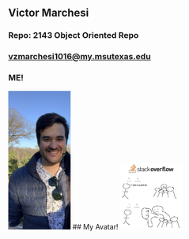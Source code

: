 ## Victor Marchesi
### Repo: 2143 Object Oriented Repo
### vzmarchesi1016@my.msutexas.edu
### ME!
<img src="https://github.com/Vizemo/2143-OOP-Marchesi/blob/main/Assignments/Graphics/README/Me.JPG" width=25% height=25%>
## My Avatar!
<img src="https://github.com/Vizemo/2143-OOP-Marchesi/blob/main/Assignments/Graphics/README/Avatar.JPG" width=25% height=25%>
